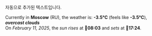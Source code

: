 
자동으로 추가된 텍스트입니다.

<!--START_SECTION:weather:moscow-->
Currently in **Moscow** (RU), the weather is: **-3.5°C** (feels like **-3.5°C**), ***overcast clouds***<br/>
On *February 11, 2025*, the *sun rises* at 🌅**08:03** and *sets* at 🌇**17:24**.
<!--END_SECTION:weather-->
